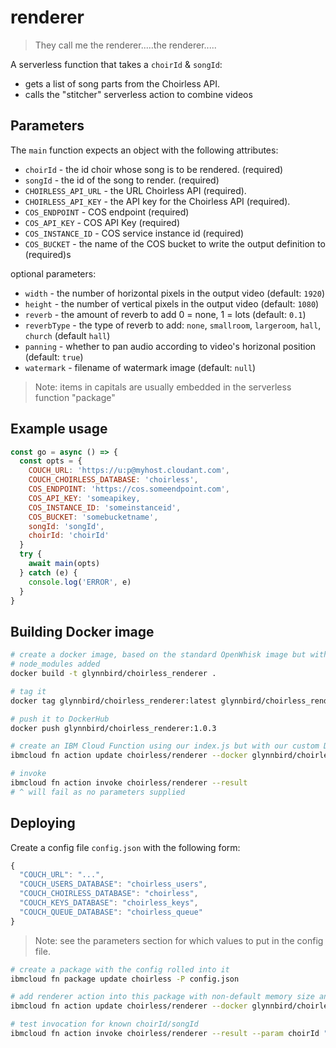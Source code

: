 # renderer

> They call me the renderer.....the renderer.....

A serverless function that takes a `choirId` & `songId`:

- gets a list of song parts from the Choirless API.
- calls the "stitcher" serverless action to combine videos

## Parameters

The `main` function expects an object with the following attributes:

- `choirId` - the id choir whose song is to be rendered. (required)
- `songId` - the id of the song to render. (required)
- `CHOIRLESS_API_URL` - the URL Choirless API (required).
- `CHOIRLESS_API_KEY` - the API key for the Choirless API (required).
- `COS_ENDPOINT` - COS endpoint (required)
- `COS_API_KEY` - COS API Key (required)
- `COS_INSTANCE_ID` - COS service instance id (required)
- `COS_BUCKET` - the name of the COS bucket to write the output definition to (required)s

optional parameters:

- `width` - the number of horizontal pixels in the output video (default: `1920`)
- `height` - the number of vertical pixels in the output video (default: `1080`)
- `reverb` - the amount of reverb to add 0 = none, 1 = lots (default: `0.1`)
- `reverbType` - the type of reverb to add: `none`, `smallroom`, `largeroom`, `hall`, `church`  (default `hall`)
- `panning` - whether to pan audio according to video's horizonal position (default:  `true`)
- `watermark` - filename of watermark image (default: `null`)

> Note: items in capitals are usually embedded in the serverless function "package"

## Example usage

```js
const go = async () => {
  const opts = {
    COUCH_URL: 'https://u:p@myhost.cloudant.com',
    COUCH_CHOIRLESS_DATABASE: 'choirless',
    COS_ENDPOINT: 'https://cos.someendpoint.com',
    COS_API_KEY: 'someapikey,
    COS_INSTANCE_ID: 'someinstanceid',
    COS_BUCKET: 'somebucketname',
    songId: 'songId',
    choirId: 'choirId'
  }
  try {
    await main(opts)
  } catch (e) {
    console.log('ERROR', e)
  }
}
```

## Building Docker image

```sh
# create a docker image, based on the standard OpenWhisk image but with our 
# node_modules added
docker build -t glynnbird/choirless_renderer .

# tag it
docker tag glynnbird/choirless_renderer:latest glynnbird/choirless_renderer:1.0.3

# push it to DockerHub
docker push glynnbird/choirless_renderer:1.0.3

# create an IBM Cloud Function using our index.js but with our custom Docker image
ibmcloud fn action update choirless/renderer --docker glynnbird/choirless_renderer:1.0.3 index.js

# invoke
ibmcloud fn action invoke choirless/renderer --result 
# ^ will fail as no parameters supplied
```

## Deploying

Create a config file `config.json` with the following form:

```js
{
  "COUCH_URL": "...",
  "COUCH_USERS_DATABASE": "choirless_users",
  "COUCH_CHOIRLESS_DATABASE": "choirless",
  "COUCH_KEYS_DATABASE": "choirless_keys",
  "COUCH_QUEUE_DATABASE": "choirless_queue"
}
```

> Note: see the parameters section for which values to put in the config file.

```sh
# create a package with the config rolled into it
ibmcloud fn package update choirless -P config.json

# add renderer action into this package with non-default memory size and execution limit
ibmcloud fn action update choirless/renderer --docker glynnbird/choirless_renderer:1.0.3 index.js

# test invocation for known choirId/songId
ibmcloud fn action invoke choirless/renderer --result --param choirId "001jZ8zh3NPbQ71ZmcEx3BDvTX1n3mgO" --param songId "001jZ9O31N91NT0bEukk49qjL62D9vWT"
```